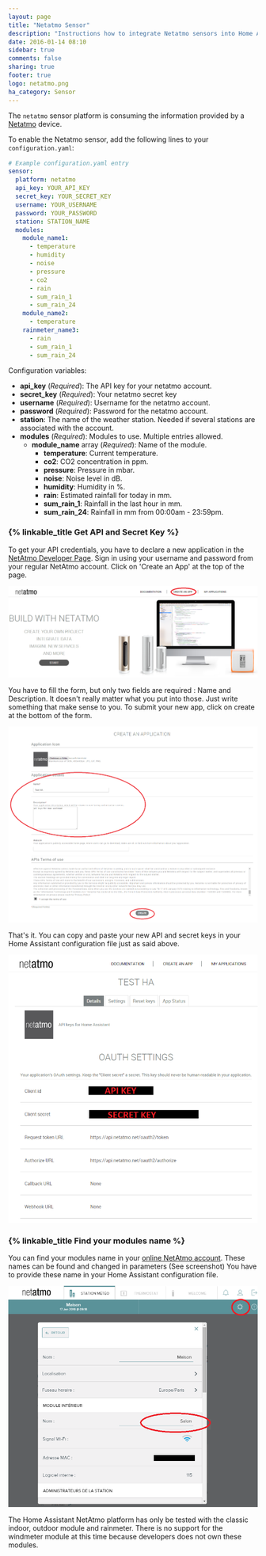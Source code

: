 ```yaml
---
layout: page
title: "Netatmo Sensor"
description: "Instructions how to integrate Netatmo sensors into Home Assistant."
date: 2016-01-14 08:10
sidebar: true
comments: false
sharing: true
footer: true
logo: netatmo.png
ha_category: Sensor
---
```



The `netatmo` sensor platform is consuming the information provided by a [Netatmo](https://www.netatmo.com) device.

To enable the Netatmo sensor, add the following lines to your `configuration.yaml`:

```yaml
# Example configuration.yaml entry
sensor:
  platform: netatmo
  api_key: YOUR_API_KEY
  secret_key: YOUR_SECRET_KEY
  username: YOUR_USERNAME
  password: YOUR_PASSWORD
  station: STATION_NAME
  modules:
    module_name1:
      - temperature
      - humidity
      - noise
      - pressure
      - co2
      - rain
      - sum_rain_1
      - sum_rain_24
    module_name2:
      - temperature
    rainmeter_name3:
      - rain
      - sum_rain_1
      - sum_rain_24
```

Configuration variables:

- **api_key** (*Required*): The API key for your netatmo account.
- **secret_key** (*Required*): Your netatmo secret key
- **username** (*Required*): Username for the netatmo account.
- **password** (*Required*): Password for the netatmo account.
- **station**: The name of the weather station. Needed if several stations are associated with the account.
- **modules** (*Required*): Modules to use. Multiple entries allowed.
  - **module_name** array (*Required*): Name of the module.
    - **temperature**: Current temperature.
    - **co2**: CO2 concentration in ppm.
    - **pressure**: Pressure in mbar.
    - **noise**: Noise level in dB.
    - **humidity**: Humidity in %.
    - **rain**: Estimated rainfall for today in mm.
    - **sum_rain_1**: Rainfall in the last hour in mm.
    - **sum_rain_24**: Rainfall in mm from 00:00am - 23:59pm.

### {% linkable_title Get API and Secret Key %}

To get your API credentials, you have to declare a new application in the [NetAtmo Developer Page](https://dev.netatmo.com/). Sign in using your username and password from your regular NetAtmo account.
Click on 'Create an App' at the top of the page.

<p class='img'>
<img src='/images/screenshots/netatmo_create.png' />
</p>
You have to fill the form, but only two fields are required : Name and Description. It doesn't really matter what you put into those. Just write something that make sense to you. To submit your new app, click on create at the bottom of the form.

<p class='img'>
<img src='/images/screenshots/netatmo_app.png' />
</p>

That's it. You can copy and paste your new API and secret keys in your Home Assistant configuration file just as said above.

<p class='img'>
<img src='/images/screenshots/netatmo_api.png' />
</p>

### {% linkable_title Find your modules name %}

You can find your modules name in your [online NetAtmo account](https://my.netatmo.com/app/station). These names can be found and changed in parameters (See screenshot)
You have to provide these name in your Home Assistant configuration file.

<p class='img'>
<img src='/images/screenshots/netatmo_module.png' />
</p>

<p class='note'>
The Home Assistant NetAtmo platform has only be tested with the classic indoor, outdoor module and rainmeter. There is no support for the windmeter module at this time because developers does not own these modules.
</p>
